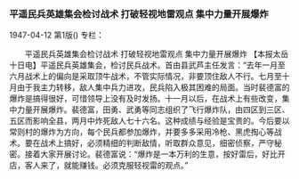 ### 平遥民兵英雄集会检讨战术  打破轻视地雷观点  集中力量开展爆炸

1947-04-12
第1版()
专栏：

　　平遥民兵英雄集会检讨战术
    打破轻视地雷观点
    集中力量开展爆炸
    【本报太岳十日电】平遥民兵英雄集会，检讨民兵战术。首由县武芦主任发言：“去年一月至六月战术上的偏向是采取顶牛战术，不管实际情况，非要顶住敌人不行。七月至十月由于我主力转移，敌人集中兵力进攻，民兵陷入极其困难的局面。当时裴德富的爆炸是搞得很好，可惜领导上没有及时发扬。十一月以后，在战术上有些改变，集中力量开展爆炸。裴德富，田勇、武勇等同志组织了飞行爆炸队，由四区到三区、五区而影响全县，两月中炸死敌人七十六名。这种成绩与经验是宝贵的。今后要以常则村的爆炸为方向，每个民兵都参加爆炸，并要多多采用冷枪、黑虎掏心等战术。要在战术上搞好，必须精细的判断敌情，听取群众意见，细密侦察，严守秘密。接着大家开展讨论。裴德富说：“爆炸是一本万利的生意，按好雷后，好比开店，客人来了，就能赚钱。必须克服轻视雷的观点。”
